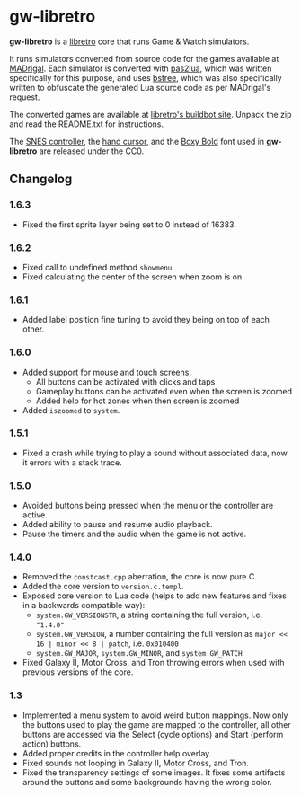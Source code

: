 # gw-libretro

**gw-libretro** is a [libretro](http://www.libretro.com/) core that runs Game & Watch simulators.

It runs simulators converted from source code for the games available at [MADrigal](http://www.madrigaldesign.it/sim/). Each simulator is converted with [pas2lua](https://github.com/leiradel/pas2lua), which was written specifically for this purpose, and uses [bstree](https://github.com/leiradel/bstree), which was also specifically written to obfuscate the generated Lua source code as per MADrigal's request.

The converted games are available at [libretro's buildbot site](http://bot.libretro.com/assets/cores/Handheld%20Electronic%20Game/). Unpack the zip and read the README.txt for instructions.

The [SNES controller](http://commons.wikimedia.org/wiki/File:SNES_controller.svg), the [hand cursor](https://commons.wikimedia.org/wiki/File:Pointing_hand_cursor_vector.svg), and the [Boxy Bold](http://opengameart.org/content/boxy-bold-font) font used in **gw-libretro** are released under the [CC0](http://creativecommons.org/publicdomain/zero/1.0/).

## Changelog

### 1.6.3

* Fixed the first sprite layer being set to 0 instead of 16383.

### 1.6.2

* Fixed call to undefined method `showmenu`.
* Fixed calculating the center of the screen when zoom is on.

### 1.6.1

* Added label position fine tuning to avoid they being on top of each other.

### 1.6.0

* Added support for mouse and touch screens.
  * All buttons can be activated with clicks and taps
  * Gameplay buttons can be activated even when the screen is zoomed
  * Added help for hot zones when then screen is zoomed
* Added `iszoomed` to `system`.

### 1.5.1

* Fixed a crash while trying to play a sound without associated data, now it errors with a stack trace.

### 1.5.0

* Avoided buttons being pressed when the menu or the controller are active.
* Added ability to pause and resume audio playback.
* Pause the timers and the audio when the game is not active.

### 1.4.0

* Removed the `constcast.cpp` aberration, the core is now pure C.
* Added the core version to `version.c.templ`.
* Exposed core version to Lua code (helps to add new features and fixes in a backwards compatible way):
  * `system.GW_VERSIONSTR`, a string containing the full version, i.e. `"1.4.0"`
  * `system.GW_VERSION`, a number containing the full version as `major << 16 | minor << 8 | patch`, i.e. `0x010400`
  * `system.GW_MAJOR`, `system.GW_MINOR`, and `system.GW_PATCH`
* Fixed Galaxy II, Motor Cross, and Tron throwing errors when used with previous versions of the core.

### 1.3

* Implemented a menu system to avoid weird button mappings. Now only the buttons used to play the game are mapped to the controller, all other buttons are accessed via the Select (cycle options) and Start (perform action) buttons.
* Added proper credits in the controller help overlay.
* Fixed sounds not looping in Galaxy II, Motor Cross, and Tron.
* Fixed the transparency settings of some images. It fixes some artifacts around the buttons and some backgrounds having the wrong color.
